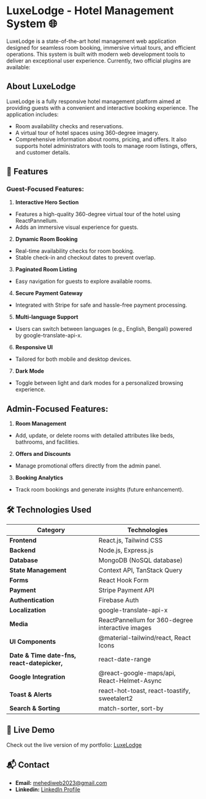 # LuxeLodge - Hotel Management System 🌐

LuxeLodge is a state-of-the-art hotel management web application designed for seamless room booking, immersive virtual tours, and efficient operations. This system is built with modern web development tools to deliver an exceptional user experience.
Currently, two official plugins are available:

## About LuxeLodge
LuxeLodge is a fully responsive hotel management platform aimed at providing guests with a convenient and interactive booking experience. The application includes:
- Room availability checks and reservations.
- A virtual tour of hotel spaces using 360-degree imagery.
- Comprehensive information about rooms, pricing, and offers.
It also supports hotel administrators with tools to manage room listings, offers, and customer details.

## 🌟 Features
### Guest-Focused Features:
1. **Interactive Hero Section**
 - Features a high-quality 360-degree virtual tour of the hotel using ReactPannellum.
 - Adds an immersive visual experience for guests.

2. **Dynamic Room Booking**
- Real-time availability checks for room booking.
- Stable check-in and checkout dates to prevent overlap.

3. **Paginated Room Listing**
- Easy navigation for guests to explore available rooms.

4. **Secure Payment Gateway**
- Integrated with Stripe for safe and hassle-free payment processing.

5. **Multi-language Support**
- Users can switch between languages (e.g., English, Bengali) powered by google-translate-api-x.

6. **Responsive UI**
- Tailored for both mobile and desktop devices.

7. **Dark Mode**
- Toggle between light and dark modes for a personalized browsing experience.

## Admin-Focused Features:
1. **Room Management**
- Add, update, or delete rooms with detailed attributes like beds, bathrooms, and facilities.
2. **Offers and Discounts**
- Manage promotional offers directly from the admin panel.
3. **Booking Analytics**
- Track room bookings and generate insights (future enhancement).

## 🛠 Technologies Used
| **Category**                                        | **Technologies**                                         |
|-----------------------------------------------------|----------------------------------------------------------|
|**Frontend**	                                      |      React.js, Tailwind CSS                              |
|**Backend**	                                      |      Node.js, Express.js                                 |
|**Database**	                                      |      MongoDB (NoSQL database)                            |
|**State Management**	                              |      Context API, TanStack Query                         |
|**Forms**	                                          |      React Hook Form                                     |
|**Payment**	                                      |      Stripe Payment API                                  |
|**Authentication**	                                  |      Firebase Auth                                       |
|**Localization**	                                  |      google-translate-api-x                              |
|**Media**	                                          |      ReactPannellum for 360-degree interactive images    |
|**UI Components**	                                  |      @material-tailwind/react, React Icons               |
|**Date & Time	date-fns, react-datepicker,**         |       react-date-range                                   |
|**Google Integration**	                              |      @react-google-maps/api, React-Helmet-Async          |
|**Toast & Alerts**	                                  |      react-hot-toast, react-toastify, sweetalert2        |
|**Search & Sorting**                                 |      match-sorter, sort-by                               |



## 🔗 Live Demo
Check out the live version of my portfolio: [LuxeLodge](https://luxelodge-5b783.web.app/)

## 📬 Contact
- **Email:** mehediweb2023@gmail.com
- **Linkedin:** [LinkedIn Profile](https://www.linkedin.com/in/mohammad-mehedi-hasan-364b2432b/)